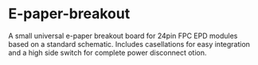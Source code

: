 # E-paper-breakout
A small universal e-paper breakout board for 24pin FPC EPD modules based on a standard schematic. Includes casellations for easy integration and a high side switch for complete power disconnect otion.
